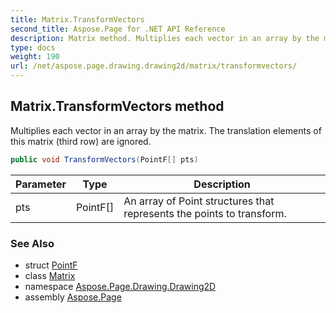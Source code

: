 ```yaml
---
title: Matrix.TransformVectors
second_title: Aspose.Page for .NET API Reference
description: Matrix method. Multiplies each vector in an array by the matrix. The translation elements of this matrix third row are ignored
type: docs
weight: 190
url: /net/aspose.page.drawing.drawing2d/matrix/transformvectors/
---
```

## Matrix.TransformVectors method

Multiplies each vector in an array by the matrix. The translation elements of this matrix (third row) are ignored.

```csharp
public void TransformVectors(PointF[] pts)
```

| Parameter | Type | Description |
| --- | --- | --- |
| pts | PointF[] | An array of Point structures that represents the points to transform. |

### See Also

* struct [PointF](../../../aspose.page.drawing/pointf/)
* class [Matrix](../)
* namespace [Aspose.Page.Drawing.Drawing2D](../../matrix/)
* assembly [Aspose.Page](../../../)


